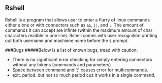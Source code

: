 Rshell
---

Rshell is a program that allows user to enter a flurry of linux commands either
alone or with connectors such as ``&&``, ``||``, and ``;``. The amount of 
commands it can accept are infinte (within the maximum amount of char characters
readble in one line). Rshell comes with user recognition printing out both
username and machiene name before the ``$`` prompt.

###Bugs
#####Below is a list of known bugs, tread with caution:
*  There is no significant error checking for simply entering connectors 
   without any tokens (commands and parameters)
* Space between command and ';' causes error for multicommands.
* exit. period. but not so much period cuz it works in a single command.